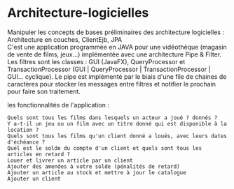 # Architecture-logicielles
Manipuler les concepts de bases préliminaires des architecture logicielles : Architecture en couches, ClientEjb, JPA           
C'est une application programmée en JAVA pour une vidéothèque (magasin de vente de films, jeux...) implémentée avec une architecture Pipe & Filter. Les filtres sont les classes : GUI (JavaFX), QueryProcessor et TransactionProcessor (GUI | QueryProcessor | TransactionProcessor | GUI... cyclique). Le pipe est implémenté par le biais d'une file de chaines de caractères pour stocker les messages entre filtres et notifier le prochain pour faire son traitement.

les fonctionnalités de l'application :

    Quels sont tous les films dans lesquels un acteur a joué ? donnés ?
    Y a-t-il un jeu ou un film avec un titre donné qui est disponible à la location ?
    Quels sont tous les films qu'un client donné a loués, avec leurs dates d'échéance ?
    Quel est le solde du compte d'un client et quels sont tous les articles en retard ?
    Louer et livrer un article par un client
    Ajouter des amendes à votre solde (pénalités de retard)
    Ajouter un article au stock et mettre à jour le catalogue
    Ajouter un client



